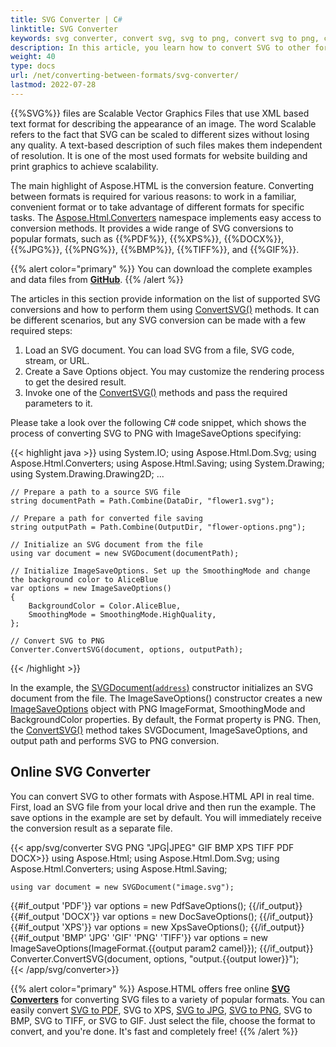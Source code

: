 ```yaml
---
title: SVG Converter | C#
linktitle: SVG Converter
keywords: svg converter, convert svg, svg to png, convert svg to png, c#example, c# code, online converter
description: In this article, you learn how to convert SVG to other formats using Aspose.HTML API and consider a C# example of SVG to PNG conversion.
weight: 40
type: docs
url: /net/converting-between-formats/svg-converter/
lastmod: 2022-07-28
---
```


{{%SVG%}} files are Scalable Vector Graphics Files that use XML based text format for describing the appearance of an image. The word Scalable refers to the fact that SVG can be scaled to different sizes without losing any quality. A text-based description of such files makes them independent of resolution. It is one of the most used formats for website building and print graphics to achieve scalability.

The main highlight of Aspose.HTML is the conversion feature. Converting between formats is required for various reasons: to work in a familiar, convenient format or to take advantage of different formats for specific tasks. The [Aspose.Html.Converters](https://reference.aspose.com/html/net/aspose.html.converters/) namespace implements easy access to conversion methods. It provides a wide range of SVG conversions to popular formats, such as {{%PDF%}}, {{%XPS%}}, {{%DOCX%}}, {{%JPG%}}, {{%PNG%}}, {{%BMP%}}, {{%TIFF%}}, and {{%GIF%}}.

{{% alert color="primary" %}}
You can download the complete examples and data files from [**GitHub**](https://github.com/aspose-html/Aspose.HTML-Documentation/tree/main/content/tests-net).
{{% /alert %}} 

The articles in this section provide information on the list of supported SVG conversions and how to perform them using  [ConvertSVG()](https://reference.aspose.com/html/net/aspose.html.converters/converter/convertsvg/) methods.  It can be different scenarios, but any SVG conversion can be made with a few required steps: 

1. Load an SVG document. You can load SVG from a file, SVG code, stream, or URL.
2. Create a Save Options object. You may customize the rendering process to get the desired result.
3. Invoke one of the [ConvertSVG()](https://reference.aspose.com/html/net/aspose.html.converters/converter/convertsvg/) methods and pass the required parameters to it.

Please take a look over the following C# code snippet, which shows the process of converting SVG to PNG with ImageSaveOptions specifying:

{{< highlight java >}}
using System.IO;
using Aspose.Html.Dom.Svg;
using Aspose.Html.Converters;
using Aspose.Html.Saving;
using System.Drawing;
using System.Drawing.Drawing2D;
...  

    // Prepare a path to a source SVG file
    string documentPath = Path.Combine(DataDir, "flower1.svg");
    
    // Prepare a path for converted file saving 
    string outputPath = Path.Combine(OutputDir, "flower-options.png");
    
    // Initialize an SVG document from the file
    using var document = new SVGDocument(documentPath);
    
    // Initialize ImageSaveOptions. Set up the SmoothingMode and change the background color to AliceBlue 
    var options = new ImageSaveOptions()
    {
        BackgroundColor = Color.AliceBlue,
        SmoothingMode = SmoothingMode.HighQuality,
    };            
    
    // Convert SVG to PNG 
    Converter.ConvertSVG(document, options, outputPath);
{{< /highlight >}} 

In the example, the [SVGDocument(`address`)](https://reference.aspose.com/html/net/aspose.html.dom.svg/svgdocument/svgdocument/) constructor initializes an SVG document from the file. The ImageSaveOptions() constructor creates a new [ImageSaveOptions](https://reference.aspose.com/html/net/aspose.html.saving/imagesaveoptions/) object with PNG ImageFormat, SmoothingMode and BackgroundColor properties. By default, the Format property is PNG. Then, the [ConvertSVG()](https://reference.aspose.com/html/net/aspose.html.converters/converter/convertsvg/) method takes SVGDocument, ImageSaveOptions, and output path and performs SVG to PNG conversion.
## **Online SVG Converter**
You can convert SVG to other formats with Aspose.HTML API in real time. First, load an SVG file from your local drive and then run the example. The save options in the example are set by default. You will immediately receive the conversion result as a separate file.

{{< app/svg/converter SVG PNG "JPG|JPEG" GIF BMP XPS TIFF PDF DOCX>}}
using Aspose.Html;
using Aspose.Html.Dom.Svg;
using Aspose.Html.Converters;
using Aspose.Html.Saving;

    using var document = new SVGDocument("image.svg");
{{#if_output 'PDF'}}
    var options = new PdfSaveOptions();
{{/if_output}}
{{#if_output 'DOCX'}}
    var options = new DocSaveOptions();
{{/if_output}}
{{#if_output 'XPS'}}
    var options = new XpsSaveOptions();
{{/if_output}}
{{#if_output 'BMP' 'JPG' 'GIF' 'PNG' 'TIFF'}}
    var options = new ImageSaveOptions(ImageFormat.{{output param2 camel}});
{{/if_output}}
    Converter.ConvertSVG(document, options, "output.{{output lower}}");   
{{< /app/svg/converter>}}

{{% alert color="primary" %}} 
Aspose.HTML offers free online [**SVG Converters**](https://products.aspose.app/svg/conversion) for converting SVG files to a variety of popular formats. You can easily convert  [SVG to PDF](https://products.aspose.app/svg/conversion/svg-to-pdf), SVG to XPS, [SVG to JPG](https://products.aspose.app/svg/conversion/svg-to-jpg), [SVG to PNG](https://products.aspose.app/svg/conversion/svg-to-png), SVG to BMP, SVG to TIFF, or SVG to GIF. Just select the file, choose the format to convert, and you're done. It's fast and completely free!
{{% /alert %}} 

